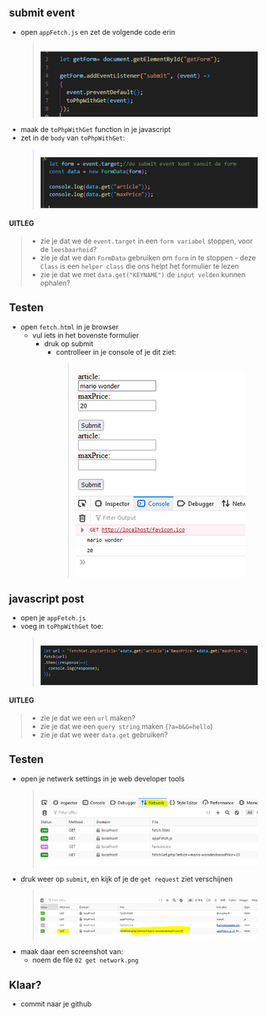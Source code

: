 ## submit event


- open `appFetch.js` en zet de volgende code erin
    > </br>![](img/getjs.PNG)
- maak de `toPhpWithGet` function in je javascript
- zet in de `body` van `toPhpWithGet`:
    > </br>![](img/logform.PNG)

#### UITLEG

> - zie je dat we de `event.target` in een `form variabel` stoppen, voor de `leesbaarheid`?
> - zie je dat we dan `FormData` gebruiken om `form` in te stoppen
>       - deze `Class` is een `helper class` die ons helpt het formulier te lezen
> - zie je dat we met `data.get("KEYNAME")` de `input velden` kunnen ophalen?

## Testen

- open `fetch.html` in je browser
    - vul iets in het bovenste formulier
        - druk op submit
            - controlleer in je console of je dit ziet:
                > </br>![](img/wonder.PNG)

## javascript post


- open je `appFetch.js`
- voeg in `toPhpWithGet` toe:
    > </br>![](img/fetchGet.PNG)

#### UITLEG

> - zie je dat we een `url` maken?
> - zie je dat we een `query string` maken (`?a=b&G=hello`)
> - zie je dat we weer `data.get` gebruiken?


## Testen

- open je netwerk settings in je web developer tools
    > </br>![](img/network.PNG)
- druk weer op `submit`, en kijk of je de `get request` ziet verschijnen
    > </br>![](img/getreq.PNG)
- maak daar een screenshot van:
    - noem de file `02 get network.png`

 ## Klaar?
- commit naar je github